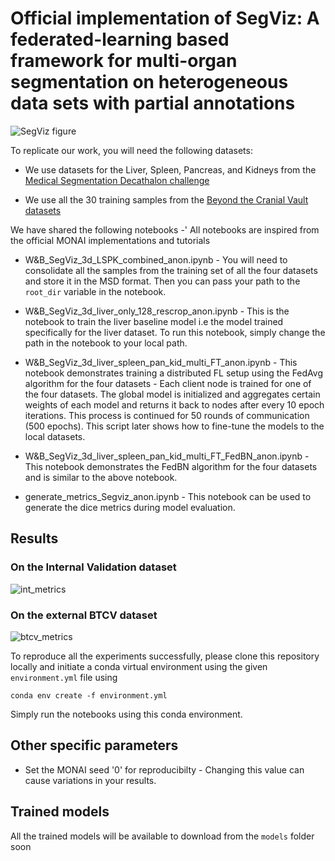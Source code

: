 # Official implementation of SegViz: A federated-learning based framework for multi-organ segmentation on heterogeneous data sets with partial annotations

![SegViz figure](https://user-images.githubusercontent.com/22454450/224231573-83a70f40-8269-47bc-8e0f-e2d39aaf70af.png)

To replicate our work, you will need the following datasets:

- We use datasets for the Liver, Spleen, Pancreas, and Kidneys from the [Medical Segmentation Decathalon challenge](http://medicaldecathlon.com/)

- We use all the 30 training samples from the [Beyond the Cranial Vault datasets](https://www.synapse.org/#!Synapse:syn3193805/wiki/89480\n)


We have shared the following notebooks -'
All notebooks are inspired from the official MONAI implementations and tutorials

- W&B_SegViz_3d_LSPK_combined_anon.ipynb - You will need to consolidate all the samples from the training set of all the four datasets and store it in the MSD format. Then you can pass your path to the `root_dir` variable in the notebook. 

- W&B_SegViz_3d_liver_only_128_rescrop_anon.ipynb - This is the notebook to train the liver baseline model i.e the model trained specifically for the liver dataset. To run this notebook, simply change the path in the notebook to your local path.

- W&B_SegViz_3d_liver_spleen_pan_kid_multi_FT_anon.ipynb - This notebook demonstrates training a distributed FL setup using the FedAvg algorithm for the four datasets - Each client node is trained for one of the four datasets. The global model is initialized and aggregates certain weights of each model and returns it back to nodes after every 10 epoch iterations. This process is continued for 50 rounds of communication (500 epochs). This script later shows how to fine-tune the models to the local datasets. 

- W&B_SegViz_3d_liver_spleen_pan_kid_multi_FT_FedBN_anon.ipynb - This notebook demonstrates the FedBN algorithm for the four datasets and is similar to the above notebook.

- generate_metrics_Segviz_anon.ipynb - This notebook can be used to generate the dice metrics during model evaluation. 

## Results

### On the Internal Validation dataset
![int_metrics](https://user-images.githubusercontent.com/22454450/232371897-3e202711-9e61-469b-9d04-687e7b5f951b.png)

### On the external BTCV dataset
![btcv_metrics](https://user-images.githubusercontent.com/22454450/232371944-3bd5ee1c-e631-478c-a4f9-3d82767f41df.png)

To reproduce all the experiments successfully, please clone this repository locally and initiate a conda virtual environment using the given `environment.yml` file using 

```
conda env create -f environment.yml
```

Simply run the notebooks using this conda environment.


## Other specific parameters

- Set the MONAI seed '0' for reproducibilty - Changing this value can cause variations in your results. 

## Trained models

All the trained models will be available to download from the `models` folder soon
